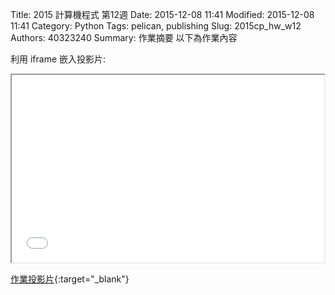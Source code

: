 Title: 2015 計算機程式 第12週
Date: 2015-12-08 11:41
Modified: 2015-12-08 11:41
Category: Python
Tags: pelican, publishing
Slug: 2015cp_hw_w12
Authors: 40323240
Summary: 作業摘要
以下為作業內容

利用 iframe 嵌入投影片:

<iframe src="simplest12.html" width="500" height="300"></iframe>

[作業投影片](simplest12.html){:target="_blank"}


